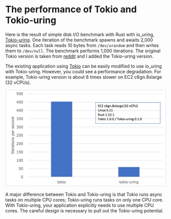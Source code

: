 # The performance of Tokio and Tokio-uring

Here is the result of simple disk I/O benchmark with Rust with io_uring, [Tokio-uring](https://github.com/tokio-rs/tokio-uring). One iteration of the benchmark spawns and awaits 2,000 async tasks. Each task reads 10 bytes from `/dev/urandom` and then writes them to `/dev/null`. The benchmark performs 1,000 iterations. The original Tokio version is taken from [reddit](https://www.reddit.com/r/rust/comments/lg0a7b/benchmarking_tokio_tasks_and_goroutines/) and I added the Tokio-uring version.

The existing application using [Tokio](https://github.com/tokio-rs/tokio) can be easily modified to use io_uring with Tokio-uring. However, you could see a performance degradation. For example, Tokio-uring version is about 8 times slower on EC2 c6gn.8xlarge (32 vCPUs).

![](https://github.com/fujita/tokio-uring-performance/raw/master/.github/assets/performance.png)

A major difference between Tokio and Tokio-uring is that Tokio runs async tasks on multiple CPU cores; Tokio-uring runs tasks on only one CPU core. With Tokio-uring, your application explicitly needs to use multiple CPU cores. The careful design is necessary to pull out the Tokio-uring potential.
